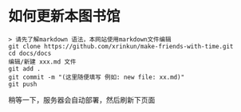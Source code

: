 # 如何更新本图书馆
```
> 请先了解markdown 语法，本网站使用markdown文件编辑
git clone https://github.com/xrinkun/make-friends-with-time.git
cd docs/docs
编辑/新建 xxx.md 文件
git add .
git commit -m "(这里随便填写 例如: new file: xx.md)"
git push
```
稍等一下，服务器会自动部署，然后刷新下页面
